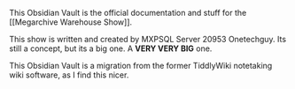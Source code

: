 This Obsidian Vault is the official documentation and stuff for the [[Megarchive Warehouse Show]].

This show is written and created by MXPSQL Server 20953 Onetechguy. Its still a concept, but its a big one. A **VERY VERY BIG** one.

This Obsidian Vault is a migration from the former TiddlyWiki notetaking wiki software, as I find this nicer.